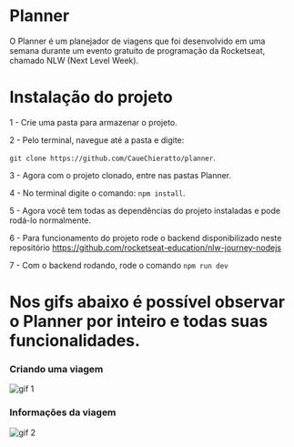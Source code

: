 # Planner
O Planner é um planejador de viagens que foi desenvolvido em uma
semana durante um evento gratuito de programação da Rocketseat,
chamado NLW (Next Level Week).

# Instalação do projeto
1 - Crie uma pasta para armazenar o projeto.

2 - Pelo terminal, navegue até a pasta e digite: 

`git clone https://github.com/CaueChieratto/planner`.

3 - Agora com o projeto clonado, entre nas pastas Planner.

4 - No terminal digite o comando: `npm install`.

5 - Agora você tem todas as dependências do projeto instaladas e pode rodá-lo normalmente.

6 - Para funcionamento do projeto rode o backend disponibilizado neste repositório https://github.com/rocketseat-education/nlw-journey-nodejs

7 - Com o backend rodando, rode o comando `npm run dev`

# Nos gifs abaixo é possível observar o Planner por inteiro e todas suas funcionalidades.

### Criando uma viagem


![gif 1](https://github.com/user-attachments/assets/2d01bd9c-b6bd-49b8-8528-96d0d609ba62)


### Informações da viagem


![gif 2](https://github.com/user-attachments/assets/2eb2e5b6-33ce-4e7e-9faf-60bfa20ba105)

